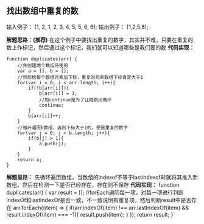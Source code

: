 ## 找出数组中重复的数
输入例子： [1, 2, 1, 2, 3, 4, 5, 5, 6, 6];
输出例子： [1,2,5,6];

<b>解题思路：(推荐)</b>
在这个例子中要找出重复的数字，其实并不难，只要在重复的数上作标记，然后通过这个标记，我们就可以知道哪些是我们要的数
<b>代码实现：</b>
```
function duplicates(arr) {
    //先创建两个数组待使用
	var a = [], b = [];
    //然后给每个数组元素加下标，重复的元素数组下标肯定大于1
    for(var i = 0; i < arr.length; i++){
        if(!b[arr[i]]){
            b[arr[i]] = 1;
            //加continue是为了让她跳出循环
            continue;
        }
        b[arr[i]]++;
    }
    //循环遍历b数组，选出下标大于1的，便是重复的数字
    for(var j = 0; j < b.length; j++){
        if(b[j] > 1){
            a.push(j);
        }
    }
    return a;
}
```
<b>解题思路：</b>
先循环遍历数组，当数组的indexof不等于lastindexof时就将其推入新数组，然后在检测一下是否已经存在，存在则不保存
<b>代码实现：</b>
function duplicates(arr) {
    var result = [];
    //forEach遍历每一项，对每一项进行判断indexOf和lastIndexOf是否一致，不一致说明有重复项，然后判断result中是否存在
    arr.forEach((item) => {
        if(arr.indexOf(item) !== arr.lastIndexOf(item) && result.indexOf(item) === -1){
            result.push(item);
        }
    });
    return result;
}
